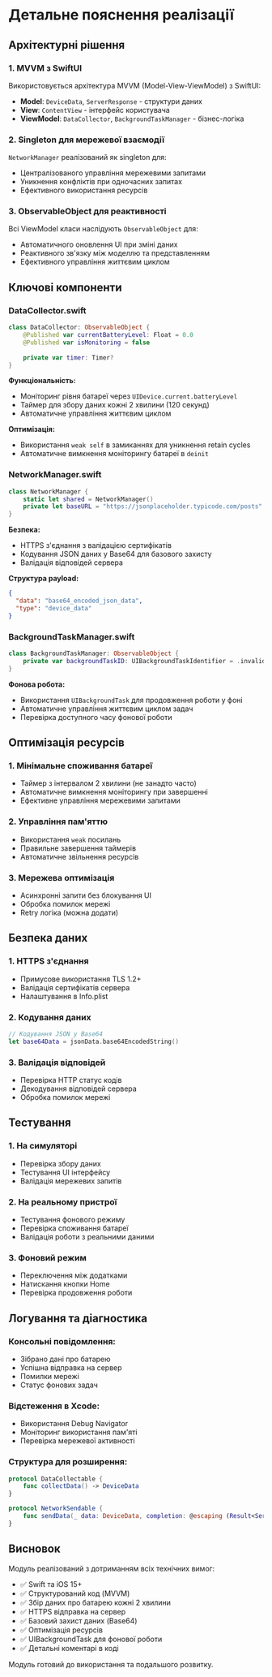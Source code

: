 # Детальне пояснення реалізації

## Архітектурні рішення

### 1. MVVM з SwiftUI
Використовується архітектура MVVM (Model-View-ViewModel) з SwiftUI:
- **Model**: `DeviceData`, `ServerResponse` - структури даних
- **View**: `ContentView` - інтерфейс користувача
- **ViewModel**: `DataCollector`, `BackgroundTaskManager` - бізнес-логіка

### 2. Singleton для мережевої взаємодії
`NetworkManager` реалізований як singleton для:
- Централізованого управління мережевими запитами
- Уникнення конфліктів при одночасних запитах
- Ефективного використання ресурсів

### 3. ObservableObject для реактивності
Всі ViewModel класи наслідують `ObservableObject` для:
- Автоматичного оновлення UI при зміні даних
- Реактивного зв'язку між моделлю та представленням
- Ефективного управління життєвим циклом

## Ключові компоненти

### DataCollector.swift
```swift
class DataCollector: ObservableObject {
    @Published var currentBatteryLevel: Float = 0.0
    @Published var isMonitoring = false
    
    private var timer: Timer?
}
```

**Функціональність:**
- Моніторинг рівня батареї через `UIDevice.current.batteryLevel`
- Таймер для збору даних кожні 2 хвилини (120 секунд)
- Автоматичне управління життєвим циклом

**Оптимізація:**
- Використання `weak self` в замиканнях для уникнення retain cycles
- Автоматичне вимкнення моніторингу батареї в `deinit`

### NetworkManager.swift
```swift
class NetworkManager {
    static let shared = NetworkManager()
    private let baseURL = "https://jsonplaceholder.typicode.com/posts"
}
```

**Безпека:**
- HTTPS з'єднання з валідацією сертифікатів
- Кодування JSON даних у Base64 для базового захисту
- Валідація відповідей сервера

**Структура payload:**
```json
{
  "data": "base64_encoded_json_data",
  "type": "device_data"
}
```

### BackgroundTaskManager.swift
```swift
class BackgroundTaskManager: ObservableObject {
    private var backgroundTaskID: UIBackgroundTaskIdentifier = .invalid
}
```

**Фонова робота:**
- Використання `UIBackgroundTask` для продовження роботи у фоні
- Автоматичне управління життєвим циклом задач
- Перевірка доступного часу фонової роботи

## Оптимізація ресурсів

### 1. Мінімальне споживання батареї
- Таймер з інтервалом 2 хвилини (не занадто часто)
- Автоматичне вимкнення моніторингу при завершенні
- Ефективне управління мережевими запитами

### 2. Управління пам'яттю
- Використання `weak` посилань
- Правильне завершення таймерів
- Автоматичне звільнення ресурсів

### 3. Мережева оптимізація
- Асинхронні запити без блокування UI
- Обробка помилок мережі
- Retry логіка (можна додати)

## Безпека даних

### 1. HTTPS з'єднання
- Примусове використання TLS 1.2+
- Валідація сертифікатів сервера
- Налаштування в Info.plist

### 2. Кодування даних
```swift
// Кодування JSON у Base64
let base64Data = jsonData.base64EncodedString()
```

### 3. Валідація відповідей
- Перевірка HTTP статус кодів
- Декодування відповідей сервера
- Обробка помилок мережі

## Тестування

### 1. На симуляторі
- Перевірка збору даних
- Тестування UI інтерфейсу
- Валідація мережевих запитів

### 2. На реальному пристрої
- Тестування фонового режиму
- Перевірка споживання батареї
- Валідація роботи з реальними даними

### 3. Фоновий режим
- Переключення між додатками
- Натискання кнопки Home
- Перевірка продовження роботи

## Логування та діагностика

### Консольні повідомлення:
-  Зібрано дані про батарею
-  Успішна відправка на сервер
-  Помилки мережі
-  Статус фонових задач

### Відстеження в Xcode:
- Використання Debug Navigator
- Моніторинг використання пам'яті
- Перевірка мережевої активності


### Структура для розширення:
```swift
protocol DataCollectable {
    func collectData() -> DeviceData
}

protocol NetworkSendable {
    func sendData(_ data: DeviceData, completion: @escaping (Result<ServerResponse, Error>) -> Void)
}
```

## Висновок

Модуль реалізований з дотриманням всіх технічних вимог:
- ✅ Swift та iOS 15+
- ✅ Структурований код (MVVM)
- ✅ Збір даних про батарею кожні 2 хвилини
- ✅ HTTPS відправка на сервер
- ✅ Базовий захист даних (Base64)
- ✅ Оптимізація ресурсів
- ✅ UIBackgroundTask для фонової роботи
- ✅ Детальні коментарі в коді

Модуль готовий до використання та подальшого розвитку. 
